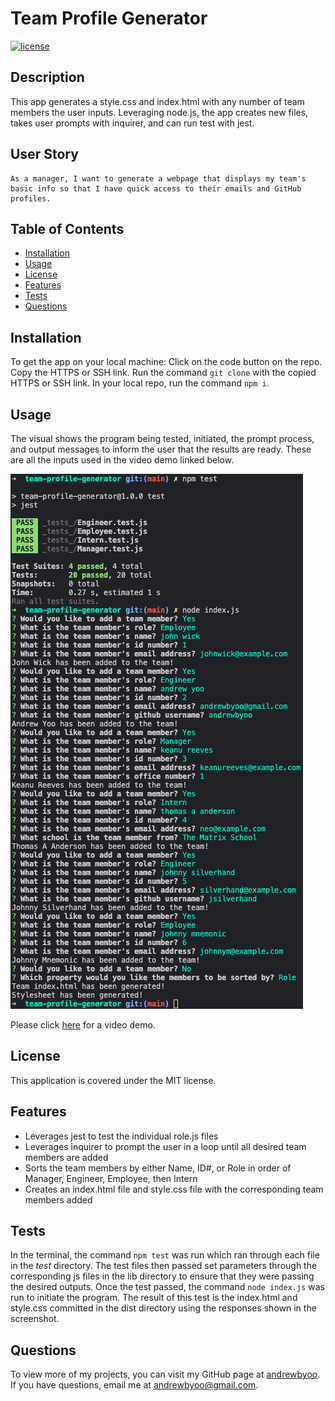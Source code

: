 # Team Profile Generator
[![license](https://img.shields.io/badge/license-MIT-blue)](./LICENSE)
## Description
This app generates a style.css and index.html with any number of team members the user inputs. Leveraging node.js, the app creates new files, takes user prompts with inquirer, and can run test with jest.

## User Story
```
As a manager, I want to generate a webpage that displays my team's basic info so that I have quick access to their emails and GitHub profiles.
```

## Table of Contents
- [Installation](#installation)
- [Usage](#usage)
- [License](#license)
- [Features](#features)
- [Tests](#tests)
- [Questions](#questions)

## Installation
To get the app on your local machine:
Click on the code button on the repo.
Copy the HTTPS or SSH link.
Run the command `git clone` with the copied HTTPS or SSH link.
In your local repo, run the command `npm i`.

## Usage
The visual shows the program being tested, initiated, the prompt process, and output messages to inform the user that the results are ready. These are all the inputs used in the video demo linked below.

![Static terminal visual](./assets/images/static-terminal-visual.png)

Please click [here](https://youtu.be/t50gq6LdWYI) for a video demo.

## License
This application is covered under the MIT license.

## Features
- Leverages jest to test the individual role.js files
- Leverages inquirer to prompt the user in a loop until all desired team members are added
- Sorts the team members by either Name, ID#, or Role in order of Manager, Engineer, Employee, then Intern
- Creates an index.html file and style.css file with the corresponding team members added

## Tests
In the terminal, the command `npm test` was run which ran through each file in the _test_ directory. The test files then passed set parameters through the corresponding js files in the lib directory to ensure that they were passing the desired outputs. Once the test passed, the command `node index.js` was run to initiate the program. The result of this test is the index.html and style.css committed in the dist directory using the responses shown in the screenshot.

## Questions
To view more of my projects, you can visit my GitHub page at [andrewbyoo](https://github.com/andrewbyoo).
If you have questions, email me at [andrewbyoo@gmail.com](mailto:andrewbyoo@gmail.com).
